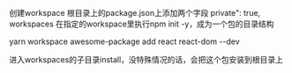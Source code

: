 创建workspace
根目录上的package.json上添加两个字段
private": true,
workspaces
在指定的workspace里执行npm init -y，成为一个包的目录结构

yarn workspace awesome-package add react react-dom --dev

进入workspaces的子目录install，没特殊情况的话，会把这个包安装到根目录上